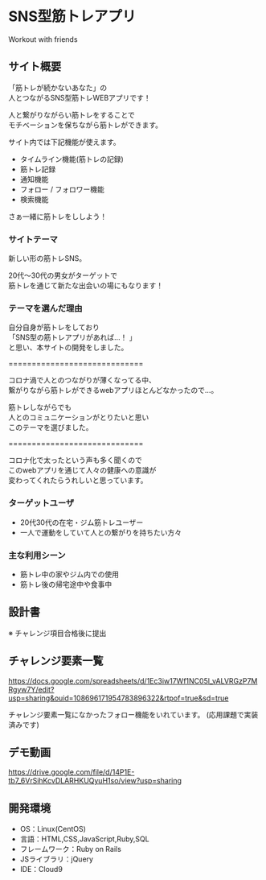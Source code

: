# SNS型筋トレアプリ
Workout with friends

## サイト概要

「筋トレが続かないあなた」の  
人とつながるSNS型筋トレWEBアプリです！

人と繋がりながらい筋トレをすることで  
モチベーションを保ちながら筋トレができます。

サイト内では下記機能が使えます。

- タイムライン機能(筋トレの記録)
- 筋トレ記録
- 通知機能
- フォロー / フォロワー機能
- 検索機能

さぁ一緒に筋トレをししよう！

### サイトテーマ

新しい形の筋トレSNS。 

20代～30代の男女がターゲットで  
筋トレを通じて新たな出会いの場にもなります！

### テーマを選んだ理由

自分自身が筋トレをしており  
「SNS型の筋トレアプリがあれば...！ 」   
と思い、本サイトの開発をしました。

=============================

コロナ渦で人とのつながりが薄くなってる中、  
繋がりながら筋トレができるwebアプリほとんどなかったので...。

筋トレしながらでも  
人とのコミュニケーションがとりたいと思い  
このテーマを選びました。

=============================

コロナ化で太ったという声も多く聞くので    
このwebアプリを通じて人々の健康への意識が    
変わってくれたらうれしいと思っています。

### ターゲットユーザ
- 20代30代の在宅・ジム筋トレユーザー
- 一人で運動をしていて人との繋がりを持ちたい方々

### 主な利用シーン
- 筋トレ中の家やジム内での使用
- 筋トレ後の帰宅途中や食事中

## 設計書
※ チャレンジ項目合格後に提出

## チャレンジ要素一覧
https://docs.google.com/spreadsheets/d/1Ec3iw17Wf1NC05l_vALVRGzP7MRgyw7Y/edit?usp=sharing&ouid=108696171954783896322&rtpof=true&sd=true

チャレンジ要素一覧になかったフォロー機能をいれています。
(応用課題で実装済みです)

## デモ動画
https://drive.google.com/file/d/14P1E-tb7_6VrSihKcvDLARHKUQyuH1so/view?usp=sharing

## 開発環境
- OS：Linux(CentOS)
- 言語：HTML,CSS,JavaScript,Ruby,SQL
- フレームワーク：Ruby on Rails
- JSライブラリ：jQuery
- IDE：Cloud9
